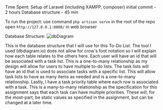 Time Spent:
Setup of Laravel (including XAMPP, composer) initial commit - 2 hours
Database structure - 45 min

To run the project:
use command `php artisan serve` in the root of the repo
open `http://127.0.0.1:8000/` in web browser

Database Structure:
![dbDiagram](https://user-images.githubusercontent.com/35579966/108241544-f399dc00-7119-11eb-8075-ea1dbb5145af.PNG)

This is the database structure that I will use for this To-Do List. The tool I used (dbdiagram.io) does not allow for
crow's foot notation so I will explain how each table relates to the others here. Each user will have an id that will
be associated with a task list. This is a one-to-many relationship as my design will allow for users to have multiple
to-do lists. The task lists will have an id that is used to associate tasks with a specific list. This will allow task
lists to have as many items as needed and is a one-to-many relationship. Lastly, I have a task priority table where each
row is associated with a task. This is a many-to-many relationship as the specification for this assignment says that
each task can have multiple priorities. These will, for the most-part, be static values as specified in the assignment,
but can be changed at a later time.
